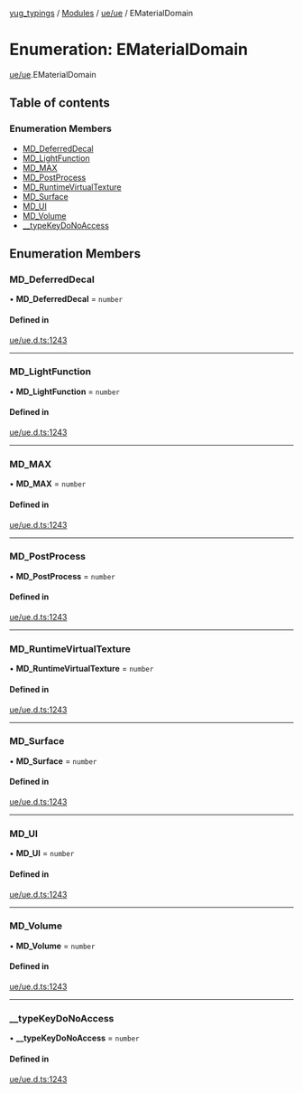 [yug_typings](../README.md) / [Modules](../modules.md) / [ue/ue](../modules/ue_ue.md) / EMaterialDomain

# Enumeration: EMaterialDomain

[ue/ue](../modules/ue_ue.md).EMaterialDomain

## Table of contents

### Enumeration Members

- [MD\_DeferredDecal](ue_ue.EMaterialDomain.md#md_deferreddecal)
- [MD\_LightFunction](ue_ue.EMaterialDomain.md#md_lightfunction)
- [MD\_MAX](ue_ue.EMaterialDomain.md#md_max)
- [MD\_PostProcess](ue_ue.EMaterialDomain.md#md_postprocess)
- [MD\_RuntimeVirtualTexture](ue_ue.EMaterialDomain.md#md_runtimevirtualtexture)
- [MD\_Surface](ue_ue.EMaterialDomain.md#md_surface)
- [MD\_UI](ue_ue.EMaterialDomain.md#md_ui)
- [MD\_Volume](ue_ue.EMaterialDomain.md#md_volume)
- [\_\_typeKeyDoNoAccess](ue_ue.EMaterialDomain.md#__typekeydonoaccess)

## Enumeration Members

### MD\_DeferredDecal

• **MD\_DeferredDecal** = `number`

#### Defined in

[ue/ue.d.ts:1243](https://github.com/YugMetaverse/yug_typings/blob/b7d9b19/ue/ue.d.ts#L1243)

___

### MD\_LightFunction

• **MD\_LightFunction** = `number`

#### Defined in

[ue/ue.d.ts:1243](https://github.com/YugMetaverse/yug_typings/blob/b7d9b19/ue/ue.d.ts#L1243)

___

### MD\_MAX

• **MD\_MAX** = `number`

#### Defined in

[ue/ue.d.ts:1243](https://github.com/YugMetaverse/yug_typings/blob/b7d9b19/ue/ue.d.ts#L1243)

___

### MD\_PostProcess

• **MD\_PostProcess** = `number`

#### Defined in

[ue/ue.d.ts:1243](https://github.com/YugMetaverse/yug_typings/blob/b7d9b19/ue/ue.d.ts#L1243)

___

### MD\_RuntimeVirtualTexture

• **MD\_RuntimeVirtualTexture** = `number`

#### Defined in

[ue/ue.d.ts:1243](https://github.com/YugMetaverse/yug_typings/blob/b7d9b19/ue/ue.d.ts#L1243)

___

### MD\_Surface

• **MD\_Surface** = `number`

#### Defined in

[ue/ue.d.ts:1243](https://github.com/YugMetaverse/yug_typings/blob/b7d9b19/ue/ue.d.ts#L1243)

___

### MD\_UI

• **MD\_UI** = `number`

#### Defined in

[ue/ue.d.ts:1243](https://github.com/YugMetaverse/yug_typings/blob/b7d9b19/ue/ue.d.ts#L1243)

___

### MD\_Volume

• **MD\_Volume** = `number`

#### Defined in

[ue/ue.d.ts:1243](https://github.com/YugMetaverse/yug_typings/blob/b7d9b19/ue/ue.d.ts#L1243)

___

### \_\_typeKeyDoNoAccess

• **\_\_typeKeyDoNoAccess** = `number`

#### Defined in

[ue/ue.d.ts:1243](https://github.com/YugMetaverse/yug_typings/blob/b7d9b19/ue/ue.d.ts#L1243)
